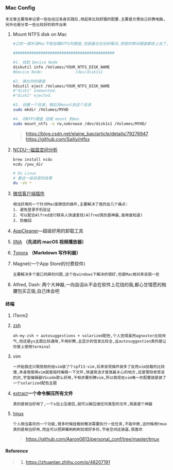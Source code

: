 ### Mac Config

```
本文章主要简单记录一些在经过亲身实践后,用起来比较舒服的配置.主要是方便自己折腾电脑,另外也是分享一些比较好的软件出来
```

1. Mount NTFS disk on Mac

   ```bash
   #之前一直听说Mac不能挂载NTFS的硬盘,但是最近在玩树莓派,把我的移动硬盘都挂上去了,就突然想起来,Mac好歹也是个Unix系统啊,那凭啥不能以Unix的方式挂载NTFS的硬盘呢?一搜,嘿,还真的可以.以下是详细操作(在Terminal里面操作)
   
   ############################################
   
   #1. 找到 Device Node
   diskutil info /Volumes/YOUR_NTFS_DISK_NAME 
   #Device Node:              /dev/disk1s1
   
   #2. 弹出你的硬盘
   hdiutil eject /Volumes/YOUR_NTFS_DISK_NAME
   #"disk1" unmounted.
   #"disk1" ejected.
   
   #3. 创建一个目录，稍后将mount到这个目录 
   sudo mkdir /Volumes/MYHD
   
   #4. 将NTFS硬盘 挂载 mount 到mac
   sudo mount_ntfs -o rw,nobrowse /dev/disk1s1 /Volumes/MYHD/
   ```

   >https://blog.csdn.net/elaine_bao/article/details/79276947
   > https://github.com/Sailiy/ntfsx


2. [NCDU--磁盘空间分析](https://www.jianshu.com/p/6b3f1eaa6a7c)

   ```bash
   brew install ncdu 
   ncdu /you_dir
   
   # On Linux
   # 看这一级目录的结果
   du -sh *
   ```

   

3. [微信客户端插件](https://github.com/Sunnyyoung/WeChatTweak-macOS)

   ```
   相当好用的一个针对Mac版微信的插件,主要解决了我的这几个痛点:
   1. 避免登录手机验证
   2. 可以配合Alfred进行联系人快速查找(Alfred真的是神器,谁用谁知道)
   3. 防撤回
   ```

   

4. [AppCleaner](http://link.zhihu.com/?target=https%3A//freemacsoft.net/appcleaner/)—超级好用的卸载工具

   

5. [IINA](http://link.zhihu.com/?target=https%3A//lhc70000.github.io/iina/) **（先进的 macOS 视频播放器）**

6. [Typora](http://link.zhihu.com/?target=https%3A//typora.io/) **（Markdown 写作利器）**

7. Magnet(一个App Store的付费软件)

   ```
   主要解决多个窗口同屏的问题,这个在windows下解决的很好,但是Mac相对来说弱一些
   ```

   

8. Alfred, Dash: 两个大神器,一向自诩从不会在软件上花钱的我,都心甘情愿的掏腰包买正版,自己体会吧



#### 终端

1. ITerm2

2. [zsh](https://segmentfault.com/a/1190000012786464)

   ```
   oh-my-zsh + autosuggestions + solarized配色,个人觉得虽然agnoster比较帅气,但还是ys主题比较通用,不用折腾,且显示的信息比较全,且autosuggestion真的是让你爱上使用terminal
   ```

3. vim

   ```
   一开始我还兴致勃勃的给vim装了个spf13-vim,后来发现插件装多了反而vim加载的比较慢,本身我使用vim就是临时编辑一下文件,快速简洁才是我最关心的地方,还是雪阳老哥说的对,宇宙编辑器VScode那么好用,干嘛非要折腾vim,所以我现在vim唯一的配置就是装了一个solarized配色主题
   ```

4. [extract](http://link.zhihu.com/?target=https%3A//github.com/robbyrussell/oh-my-zsh/tree/master/plugins/extract)**一个命令解压所有文件**

   ```
   真的是相当好用了,一个x加上压缩包,就可以解压缩任何类型的文件,简直是个神器
   ```

   

5. [tmux](https://my.oschina.net/am313/blog/865915)

   ```
   个人相当喜欢的一个功能,很多时候挂载树莓派需要执行一些任务,不能中断,这时候用tmux真的是相当好用,而且可以把屏幕刷刷刷划成好多份,节省空间还装逼,很喜欢
   ```

   > https://github.com/Aaron0813/personal_conf/tree/master/tmux

#### Reference

> 1. https://zhuanlan.zhihu.com/p/48207191
